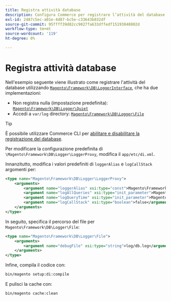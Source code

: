 ```yaml
---
title: Registra attività database
description: Configura Commerce per registrare l’attività del database utilizzando l’interfaccia Logger.
exl-id: 2487c5ec-a01e-4d87-bc5e-c33643b032df
source-git-commit: 95ffff39d82cc9027fa633dffedf15193040802d
workflow-type: tm+mt
source-wordcount: '119'
ht-degree: 0%

---
```


# Registra attività database

Nell&#39;esempio seguente viene illustrato come registrare l&#39;attività del database utilizzando [`Magento\Framework\DB\LoggerInterface`][interface], che ha due implementazioni:

- Non registra nulla (impostazione predefinita): [`Magento\Framework\DB\Logger\Quiet`][quiet]
- Accedi a `var/log` directory: [`Magento\Framework\DB\Logger\File`][file]

>[!TIP]
>
>È possibile utilizzare Commerce CLI per [abilitare e disabilitare la registrazione del database](../cli/enable-logging.md#database-logging).

Per modificare la configurazione predefinita di `\Magento\Framework\DB\Logger\LoggerProxy`, modifica il `app/etc/di.xml`.

Innanzitutto, modifica i valori predefiniti di `loggerAlias` e `logCallStack` argomenti per:

```xml
<type name="Magento\Framework\DB\Logger\LoggerProxy">
    <arguments>
        <argument name="loggerAlias" xsi:type="const">Magento\Framework\DB\Logger\LoggerProxy::LOGGER_ALIAS_FILE</argument>
        <argument name="logAllQueries" xsi:type="init_parameter">Magento\Framework\Config\ConfigOptionsListConstants::CONFIG_PATH_DB_LOGGER_LOG_EVERYTHING</argument>
        <argument name="logQueryTime" xsi:type="init_parameter">Magento\Framework\Config\ConfigOptionsListConstants::CONFIG_PATH_DB_LOGGER_QUERY_TIME_THRESHOLD</argument>
        <argument name="logCallStack" xsi:type="boolean">false</argument>
    </arguments>
</type>
```

In seguito, specifica il percorso del file per `Magento\Framework\DB\Logger\File`:

```xml
<type name="Magento\Framework\DB\Logger\File">
    <arguments>
        <argument name="debugFile" xsi:type="string">log/db.log</argument>
    </arguments>
</type>
```

Infine, compila il codice con:

```bash
bin/magento setup:di:compile
```

E pulisci la cache con:

```bash
bin/magento cache:clean
```

<!-- link definitions -->

[file]: https://github.com/magento/magento2/blob/2.4/lib/internal/Magento/Framework/DB/Logger/File.php
[interface]: https://github.com/magento/magento2/blob/2.4/lib/internal/Magento/Framework/DB/LoggerInterface.php
[quiet]: https://github.com/magento/magento2/blob/2.4/lib/internal/Magento/Framework/DB/Logger/Quiet.php
